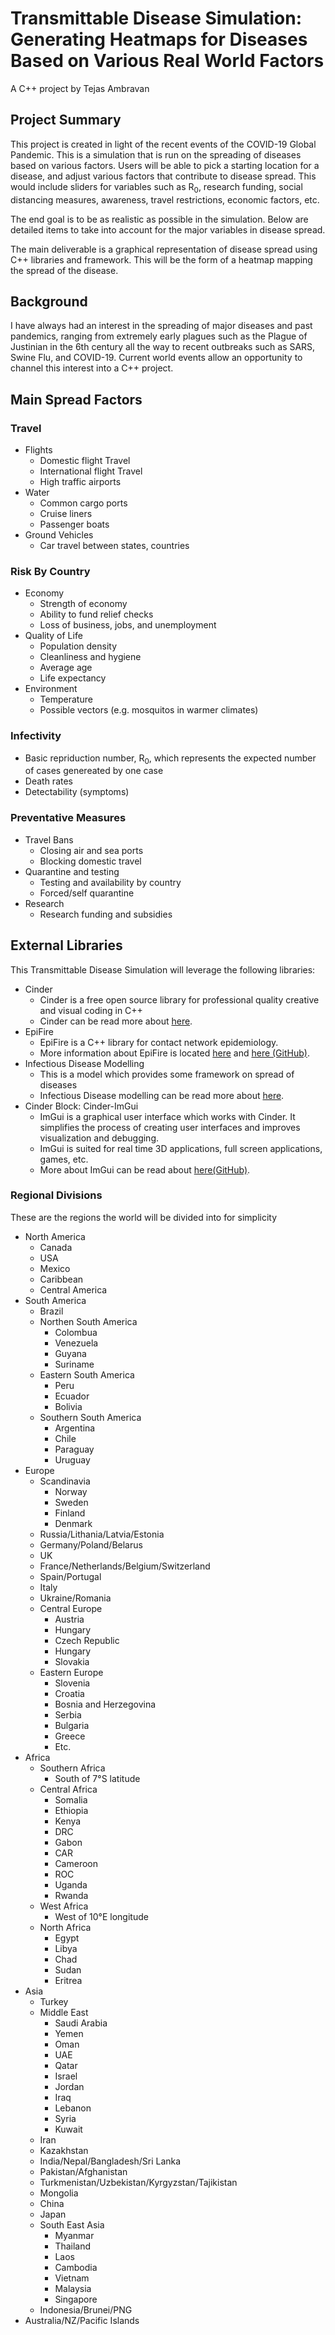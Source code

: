 # Transmittable Disease Simulation: Generating Heatmaps for Diseases Based on Various Real World Factors
A C++ project by Tejas Ambravan

## Project Summary
  This project is created in light of the recent events of the COVID-19 Global Pandemic. This is a simulation that is run on the spreading of diseases based on various factors. Users will be able to pick a starting location for a disease, and adjust various factors that contribute to disease spread. This would include sliders for variables such as R<sub>0</sub>, research funding, social distancing measures, awareness, travel restrictions, economic factors, etc.
  
  The end goal is to be as realistic as possible in the simulation. Below are detailed items to take into account for the major variables in disease spread.
  
  The main deliverable is a graphical representation of disease spread using C++ libraries and framework. This will be the form of a heatmap mapping the spread of the disease.
  
## Background
  I have always had an interest in the spreading of major diseases and past pandemics, ranging from extremely early plagues such as the Plague of Justinian in the 6th century all the way to recent outbreaks such as SARS, Swine Flu, and COVID-19. Current world events allow an opportunity to channel this interest into a C++ project.
  
## Main Spread Factors 
### Travel
  
  * Flights
    * Domestic flight Travel
    * International flight Travel
    * High traffic airports
  * Water
    * Common cargo ports
    * Cruise liners
    * Passenger boats
  * Ground Vehicles
    * Car travel between states, countries

### Risk By Country
  * Economy
    * Strength of economy
    * Ability to fund relief checks
    * Loss of business, jobs, and unemployment
  * Quality of Life
    * Population density
    * Cleanliness and hygiene
    * Average age
    * Life expectancy
  * Environment
    * Temperature
    * Possible vectors (e.g. mosquitos in warmer climates)
    
### Infectivity
  * Basic repriduction number, R<sub>0</sub>, which represents the expected number of cases genereated by one case
  * Death rates
  * Detectability (symptoms)

### Preventative Measures
  * Travel Bans
    * Closing air and sea ports
    * Blocking domestic travel
  * Quarantine and testing
    * Testing and availability by country
    * Forced/self quarantine
  * Research
    * Research funding and subsidies
    
## External Libraries
This Transmittable Disease Simulation will leverage the following libraries:
  * Cinder
    * Cinder is a free open source library for professional quality creative and visual coding in C++
    * Cinder can be read more about [here](https://libcinder.org/).
  * EpiFire
    * EpiFire is a C++ library for contact network epidemiology.
    * More information about EpiFire is located [here](https://bmcbioinformatics.biomedcentral.com/articles/10.1186/1471-2105-13-76) and [here (GitHub)](https://github.com/tjhladish/EpiFire).
  * Infectious Disease Modelling
    * This is a model which provides some framework on spread of diseases
    * Infectious Disease modelling can be read more about [here](https://github.com/temp3rr0r/InfectiousDiseaseModelling).
  * Cinder Block: Cinder-ImGui
    * ImGui is a graphical user interface which works with Cinder. It simplifies the process of creating user interfaces and improves visualization and debugging.
    * ImGui is suited for real time 3D applications, full screen applications, games, etc.
    * More about ImGui can be read about [here(GitHub)](https://github.com/simongeilfus/Cinder-ImGui).

### Regional Divisions
These are the regions the world will be divided into for simplicity
* North America
    * Canada
    * USA
    * Mexico
    * Caribbean
    * Central America
* South America
    * Brazil
    * Northen South America
        * Colombua
        * Venezuela
        * Guyana
        * Suriname
    * Eastern South America
        * Peru
        * Ecuador
        * Bolivia
    * Southern South America
        * Argentina
        * Chile
        * Paraguay
        * Uruguay
* Europe
    * Scandinavia
        * Norway
        * Sweden
        * Finland
        * Denmark
    * Russia/Lithania/Latvia/Estonia
    * Germany/Poland/Belarus
    * UK
    * France/Netherlands/Belgium/Switzerland
    * Spain/Portugal
    * Italy
    * Ukraine/Romania
    * Central Europe
        * Austria
        * Hungary
        * Czech Republic
        * Hungary
        * Slovakia
    * Eastern Europe
        * Slovenia
        * Croatia
        * Bosnia and Herzegovina
        * Serbia
        * Bulgaria
        * Greece
        * Etc.
* Africa
    * Southern Africa
        * South of 7°S latitude
    * Central Africa
        * Somalia
        * Ethiopia
        * Kenya
        * DRC
        * Gabon
        * CAR
        * Cameroon
        * ROC
        * Uganda
        * Rwanda
    * West Africa
        * West of 10°E longitude
    * North Africa
        * Egypt
        * Libya
        * Chad
        * Sudan
        * Eritrea
* Asia
    * Turkey
    * Middle East
        * Saudi Arabia
        * Yemen
        * Oman
        * UAE
        * Qatar
        * Israel
        * Jordan
        * Iraq
        * Lebanon
        * Syria
        * Kuwait
    * Iran
    * Kazakhstan
    * India/Nepal/Bangladesh/Sri Lanka
    * Pakistan/Afghanistan
    * Turkmenistan/Uzbekistan/Kyrgyzstan/Tajikistan
    * Mongolia
    * China
    * Japan
    * South East Asia
        * Myanmar
        * Thailand
        * Laos
        * Cambodia
        * Vietnam
        * Malaysia
        * Singapore
    * Indonesia/Brunei/PNG
* Australia/NZ/Pacific Islands